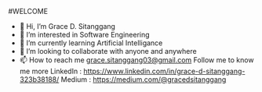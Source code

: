 #WELCOME

- 👋 Hi, I’m Grace D. Sitanggang
- 👀 I’m interested in Software Engineering
- 🌱 I’m currently learning Artificial Intelligance
- 💞️ I’m looking to collaborate with anyone and anywhere
- 📫 How to reach me grace.sitanggang03@gmail.com
Follow me to know me more
LinkedIn : https://www.linkedin.com/in/grace-d-sitanggang-323b38188/
Medium : https://medium.com/@gracedsitanggang

<!---
gracedsitanggang/gracedsitanggang is a ✨ special ✨ repository because its `README.md` (this file) appears on your GitHub profile.
You can click the Preview link to take a look at your changes.
--->
